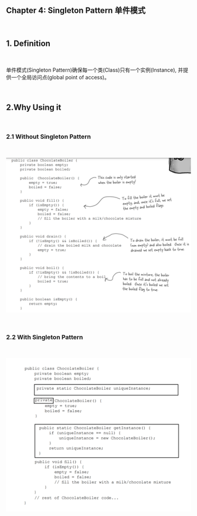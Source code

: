 ## Chapter 4: Singleton Pattern 单件模式

</br>

## 1. Definition

</br>

单件模式(Singleton Pattern)确保每一个类(Class)只有一个实例(Instance), 并提供一个全局访问点(global point of access)。

</br>

## 2.Why Using it

</br>

### 2.1 Without Singleton Pattern

</br>


![Design UML](./image/chapter-4/2-1.png)

</br>

### 2.2 With Singleton Pattern

</br>

![Design UML](./image/chapter-4/2-2.png)
